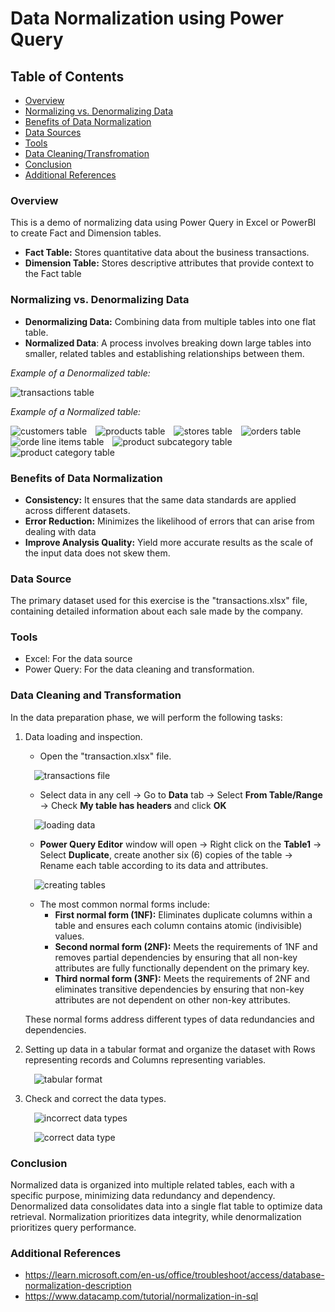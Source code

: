 # Data Normalization using Power Query

## Table of Contents

- [Overview](#overview)
- [Normalizing vs. Denormalizing Data](#normalizing-vs-denormalizing-data)
- [Benefits of Data Normalization](#benefits-of-data-normalization)
- [Data Sources](#data-source)
- [Tools](#tools)
- [Data Cleaning/Transfromation](#data-cleaning-and-transformation)
- [Conclusion](#conclusion)
- [Additional References](#additional-references)

### Overview

This is a demo of normalizing data using Power Query in Excel or PowerBI to create Fact and Dimension tables.
- **Fact Table:** Stores quantitative data about the business transactions.
- **Dimension Table:** Stores descriptive attributes that provide context to the Fact table

### Normalizing vs. Denormalizing Data
- **Denormalizing Data:** Combining data from multiple tables into one flat table.
- **Normalized Data**: A process involves breaking down large tables into smaller, related tables and establishing relationships between them.

<i>Example of a Denormalized table:</i>
>
![transactions table](transactions_table.jpg)
>
>
<i>Example of a Normalized table:</i>
>
![customers table](customers.jpg)&emsp;![products table](products.jpg)&emsp;![stores table](stores.jpg)&emsp;![orders table](orders.jpg)&emsp;![orde line items table](order_line_items.jpg)&emsp;![product subcategory table](product_subcategory.jpg)&emsp;![product category table](product_category.jpg)

### Benefits of Data Normalization

- **Consistency:** It ensures that the same data standards are applied across different datasets.
- **Error Reduction:** Minimizes the likelihood of errors that can arise from dealing with data
- **Improve Analysis Quality:** Yield more accurate results as the scale of the input data does not skew them.

### Data Source

The primary dataset used for this exercise is the "transactions.xlsx" file, containing detailed information about each sale made by the company.

### Tools

- Excel: For the data source
- Power Query: For the data cleaning and transformation.

### Data Cleaning and Transformation

In the data preparation phase, we will perform the following tasks:

1. Data loading and inspection.
   >
   - Open the "transaction.xlsx" file.
   >
   &emsp;![transactions file](transactions_file.jpg)
   >
   - Select data in any cell -> Go to **Data** tab -> Select **From Table/Range** -> Check **My table has headers** and click **OK**
   >
   &emsp;![loading data](loading_data.jpg)
   >
   - **Power Query Editor** window will open -> Right click on the **Table1** -> Select **Duplicate**, create another six (6) copies of the table -> Rename each table according to its data and attributes.
   >
   &emsp;![creating tables](creating_tables.jpg)
   >
   - The most common normal forms include:
      - **First normal form (1NF):** Eliminates duplicate columns within a table and ensures each column contains atomic (indivisible) values.
      - **Second normal form (2NF):** Meets the requirements of 1NF and removes partial dependencies by ensuring that all non-key attributes are fully functionally dependent on the primary key.
      - **Third normal form (3NF):** Meets the requirements of 2NF and eliminates transitive dependencies by ensuring that non-key attributes are not dependent on other non-key attributes.
   >
   These normal forms address different types of data redundancies and dependencies.
   >
2. Setting up data in a tabular format and organize the dataset with Rows representing records and Columns representing variables.
   >
   &emsp;![tabular format](tabular.jpg)
   >
3. Check and correct the data types.
   >
   &emsp;![incorrect data types](incorrect_data_type.jpg)
   >
   &emsp;![correct data type](correct_data_types.jpg)
   >
### Conclusion

Normalized data is organized into multiple related tables, each with a specific purpose, minimizing data redundancy and dependency.
Denormalized data consolidates data into a single flat table to optimize data retrieval. 
Normalization prioritizes data integrity, while denormalization prioritizes query performance.

### Additional References
- https://learn.microsoft.com/en-us/office/troubleshoot/access/database-normalization-description
- https://www.datacamp.com/tutorial/normalization-in-sql

